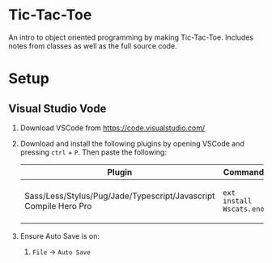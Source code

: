 # Tic-Tac-Toe
An intro to object oriented programming by making Tic-Tac-Toe. Includes notes from classes as well as the full source code.

# Setup
## Visual Studio Vode

1. Download VSCode from https://code.visualstudio.com/
1. Download and install the following plugins by opening VSCode and pressing `ctrl` + `P`. Then paste the following:

    | Plugin | Command | Purpose
    | - | -| - |
    | Sass/Less/Stylus/Pug/Jade/Typescript/Javascript Compile Hero Pro | `ext install Wscats.eno` | Transpile code for immediate use |

1. Ensure Auto Save is on:
    1. `File` -> `Auto Save`
